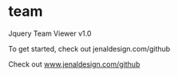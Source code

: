 team
====

Jquery Team Viewer v1.0

To get started, check out jenaldesign.com/github

Check out www.jenaldesign.com/github
